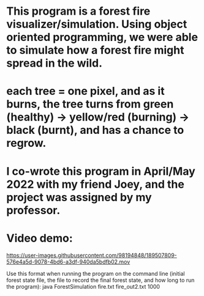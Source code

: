 # This program is a forest fire visualizer/simulation. Using object oriented programming, we were able to simulate how a forest fire might spread in the wild.
# each tree = one pixel, and as it burns, the tree turns from green (healthy) -> yellow/red (burning) -> black (burnt), and has a chance to regrow.
# I co-wrote this program in April/May 2022 with my friend Joey, and the project was assigned by my professor.

# Video demo:
https://user-images.githubusercontent.com/98194848/189507809-576e4a5d-9078-4bd6-a3df-940da5bdfb02.mov

Use this format when running the program on the command line (initial forest state file, the file to record the final forest state, and how long to run the program):
java ForestSimulation fire.txt fire_out2.txt 1000

